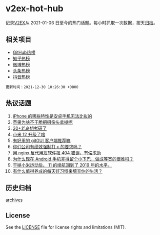 # v2ex-hot-hub

 记录[V2EX](https://www.v2ex.com/)从 2021-01-06 日至今的热门话题。每小时抓取一次数据，按天[归档](archives)。
 
 ## 相关项目

- [GitHub热榜](https://github.com/snaildev/github-hot-hub)
- [知乎热榜](https://github.com/snaildev/zhihu-hot-hub)
- [微博热榜](https://github.com/snaildev/weibo-hot-hub)
- [头条热榜](https://github.com/snaildev/toutiao-hot-hub)
- [抖音热榜](https://github.com/snaildev/douyin-hot-hub)


 `更新时间：2021-12-30 10:26:30 +0800`

## 热议话题

1. [iPhone 的哪些特性是安卓手机无法比拟的](https://www.v2ex.com/t/825098)
1. [苹果为啥不干脆把摄像头拿掉呢](https://www.v2ex.com/t/825072)
1. [30+老鸟想考研了](https://www.v2ex.com/t/825094)
1. [小米 12 升级了啥](https://www.v2ex.com/t/825025)
1. [有好用的 gitGUI 客户端推荐嘛](https://www.v2ex.com/t/825106)
1. [你们公司有绩效强制打 c 的要求吗？](https://www.v2ex.com/t/825034)
1. [用 nginx 反代用友软件报 404 错误，有偿求助](https://www.v2ex.com/t/825058)
1. [为什么现在 Android 手机非得留个小下巴，做成等宽的很难吗？](https://www.v2ex.com/t/825053)
1. [干掉小米运动后， 11 的续航回到了 2019 年的水平。](https://www.v2ex.com/t/825027)
1. [有什么值得养成的每天好习惯来填充你的生活？](https://www.v2ex.com/t/825042)

## 历史归档

[archives](archives)

## License

See the [LICENSE](LICENSE) file for license rights and limitations (MIT).
